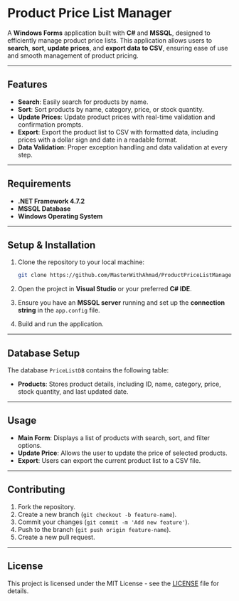 # Product Price List Manager

A **Windows Forms** application built with **C#** and **MSSQL**, designed to efficiently manage product price lists. This application allows users to **search**, **sort**, **update prices**, and **export data to CSV**, ensuring ease of use and smooth management of product pricing.

---

## Features

- **Search**: Easily search for products by name.
- **Sort**: Sort products by name, category, price, or stock quantity.
- **Update Prices**: Update product prices with real-time validation and confirmation prompts.
- **Export**: Export the product list to CSV with formatted data, including prices with a dollar sign and date in a readable format.
- **Data Validation**: Proper exception handling and data validation at every step.

---

## Requirements

- **.NET Framework 4.7.2**
- **MSSQL Database**
- **Windows Operating System**

---

## Setup & Installation

1. Clone the repository to your local machine:

    ```sh
    git clone https://github.com/MasterWithAhmad/ProductPriceListManager.git
    ```

2. Open the project in **Visual Studio** or your preferred **C# IDE**.

3. Ensure you have an **MSSQL server** running and set up the **connection string** in the `app.config` file.

4. Build and run the application.

---

## Database Setup

The database `PriceListDB` contains the following table:

- **Products**: Stores product details, including ID, name, category, price, stock quantity, and last updated date.
  
---

## Usage

- **Main Form**: Displays a list of products with search, sort, and filter options.
- **Update Price**: Allows the user to update the price of selected products.
- **Export**: Users can export the current product list to a CSV file.

---

## Contributing

1. Fork the repository.
2. Create a new branch (`git checkout -b feature-name`).
3. Commit your changes (`git commit -m 'Add new feature'`).
4. Push to the branch (`git push origin feature-name`).
5. Create a new pull request.

---

## License

This project is licensed under the MIT License - see the [LICENSE](LICENSE) file for details.
